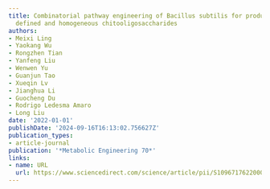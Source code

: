 ```yaml
---
title: Combinatorial pathway engineering of Bacillus subtilis for production of structurally
  defined and homogeneous chitooligosaccharides
authors:
- Meixi Ling
- Yaokang Wu
- Rongzhen Tian
- Yanfeng Liu
- Wenwen Yu
- Guanjun Tao
- Xueqin Lv
- Jianghua Li
- Guocheng Du
- Rodrigo Ledesma Amaro
- Long Liu
date: '2022-01-01'
publishDate: '2024-09-16T16:13:02.756627Z'
publication_types:
- article-journal
publication: '*Metabolic Engineering 70*'
links:
- name: URL
  url: https://www.sciencedirect.com/science/article/pii/S1096717622000143
---
```

